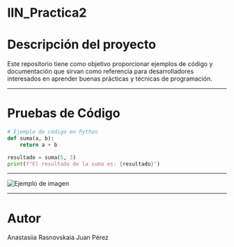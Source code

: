# IIN_Practica2
# Descripción del proyecto

Este repositorio tiene como objetivo proporcionar ejemplos de código y documentación que sirvan como referencia para desarrolladores interesados en aprender buenas prácticas y técnicas de programación.

---

# Pruebas de Código

```python
# Ejemplo de código en Python
def suma(a, b):
    return a + b

resultado = suma(5, 3)
print(f"El resultado de la suma es: {resultado}")
```

---

![Ejemplo de imagen](./imagen-ejemplo.png)

---

# Autor
Anastasiia Rasnovskaia
Juan Pérez
